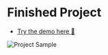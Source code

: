 # Finished Project

- [Try the demo here 🚀](https://food-app-js-delta.vercel.app/)

![Project Sample](https://dev-to-uploads.s3.amazonaws.com/uploads/articles/bb54op0wf9xee49zqsse.png)
